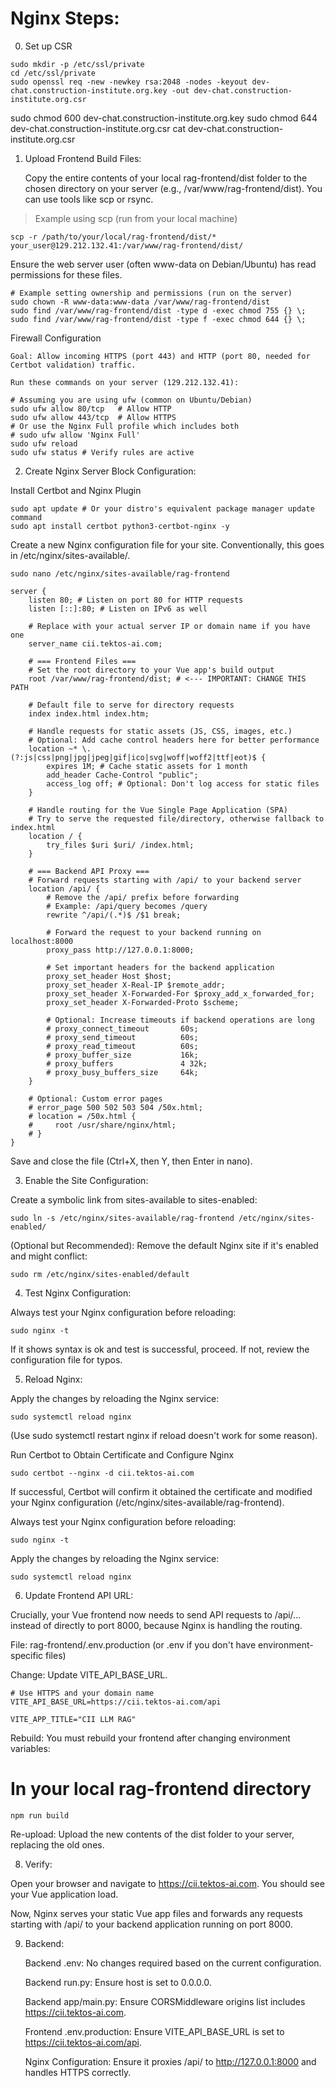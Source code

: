 # Nginx Steps:

0. Set up CSR
```
sudo mkdir -p /etc/ssl/private
cd /etc/ssl/private
sudo openssl req -new -newkey rsa:2048 -nodes -keyout dev-chat.construction-institute.org.key -out dev-chat.construction-institute.org.csr
```

sudo chmod 600 dev-chat.construction-institute.org.key
sudo chmod 644 dev-chat.construction-institute.org.csr
cat dev-chat.construction-institute.org.csr

1. Upload Frontend Build Files:

    Copy the entire contents of your local rag-frontend/dist folder to the chosen directory on your server (e.g., /var/www/rag-frontend/dist). You can use tools like scp or rsync.

          
> Example using scp (run from your local machine)

`scp -r /path/to/your/local/rag-frontend/dist/* your_user@129.212.132.41:/var/www/rag-frontend/dist/`

Ensure the web server user (often www-data on Debian/Ubuntu) has read permissions for these files.

```
# Example setting ownership and permissions (run on the server)
sudo chown -R www-data:www-data /var/www/rag-frontend/dist
sudo find /var/www/rag-frontend/dist -type d -exec chmod 755 {} \;
sudo find /var/www/rag-frontend/dist -type f -exec chmod 644 {} \;
```

Firewall Configuration

    Goal: Allow incoming HTTPS (port 443) and HTTP (port 80, needed for Certbot validation) traffic.

    Run these commands on your server (129.212.132.41):


```  
# Assuming you are using ufw (common on Ubuntu/Debian)
sudo ufw allow 80/tcp   # Allow HTTP
sudo ufw allow 443/tcp  # Allow HTTPS
# Or use the Nginx Full profile which includes both
# sudo ufw allow 'Nginx Full'
sudo ufw reload
sudo ufw status # Verify rules are active
```
        
    
2. Create Nginx Server Block Configuration:


Install Certbot and Nginx Plugin

```
sudo apt update # Or your distro's equivalent package manager update command
sudo apt install certbot python3-certbot-nginx -y
```   

Create a new Nginx configuration file for your site. Conventionally, this goes in /etc/nginx/sites-available/.

`sudo nano /etc/nginx/sites-available/rag-frontend`

```      
server {
    listen 80; # Listen on port 80 for HTTP requests
    listen [::]:80; # Listen on IPv6 as well

    # Replace with your actual server IP or domain name if you have one
    server_name cii.tektos-ai.com;

    # === Frontend Files ===
    # Set the root directory to your Vue app's build output
    root /var/www/rag-frontend/dist; # <--- IMPORTANT: CHANGE THIS PATH

    # Default file to serve for directory requests
    index index.html index.htm;

    # Handle requests for static assets (JS, CSS, images, etc.)
    # Optional: Add cache control headers here for better performance
    location ~* \.(?:js|css|png|jpg|jpeg|gif|ico|svg|woff|woff2|ttf|eot)$ {
        expires 1M; # Cache static assets for 1 month
        add_header Cache-Control "public";
        access_log off; # Optional: Don't log access for static files
    }

    # Handle routing for the Vue Single Page Application (SPA)
    # Try to serve the requested file/directory, otherwise fallback to index.html
    location / {
        try_files $uri $uri/ /index.html;
    }

    # === Backend API Proxy ===
    # Forward requests starting with /api/ to your backend server
    location /api/ {
        # Remove the /api/ prefix before forwarding
        # Example: /api/query becomes /query
        rewrite ^/api/(.*)$ /$1 break;

        # Forward the request to your backend running on localhost:8000
        proxy_pass http://127.0.0.1:8000;

        # Set important headers for the backend application
        proxy_set_header Host $host;
        proxy_set_header X-Real-IP $remote_addr;
        proxy_set_header X-Forwarded-For $proxy_add_x_forwarded_for;
        proxy_set_header X-Forwarded-Proto $scheme;

        # Optional: Increase timeouts if backend operations are long
        # proxy_connect_timeout       60s;
        # proxy_send_timeout          60s;
        # proxy_read_timeout          60s;
        # proxy_buffer_size           16k;
        # proxy_buffers               4 32k;
        # proxy_busy_buffers_size     64k;
    }

    # Optional: Custom error pages
    # error_page 500 502 503 504 /50x.html;
    # location = /50x.html {
    #     root /usr/share/nginx/html;
    # }
}
```

Save and close the file (Ctrl+X, then Y, then Enter in nano).

3. Enable the Site Configuration:

Create a symbolic link from sites-available to sites-enabled:

          
`sudo ln -s /etc/nginx/sites-available/rag-frontend /etc/nginx/sites-enabled/`


(Optional but Recommended): Remove the default Nginx site if it's enabled and might conflict:
      
`sudo rm /etc/nginx/sites-enabled/default`


4. Test Nginx Configuration:

Always test your Nginx configuration before reloading:
          
`sudo nginx -t`

If it shows syntax is ok and test is successful, proceed. If not, review the configuration file for typos.

5. Reload Nginx:

Apply the changes by reloading the Nginx service:

`sudo systemctl reload nginx`

(Use sudo systemctl restart nginx if reload doesn't work for some reason).

Run Certbot to Obtain Certificate and Configure Nginx
          
`sudo certbot --nginx -d cii.tektos-ai.com`


If successful, Certbot will confirm it obtained the certificate and modified your Nginx configuration (/etc/nginx/sites-available/rag-frontend).

Always test your Nginx configuration before reloading:
          
`sudo nginx -t`

Apply the changes by reloading the Nginx service:

`sudo systemctl reload nginx`




6. Update Frontend API URL:

Crucially, your Vue frontend now needs to send API requests to /api/... instead of directly to port 8000, because Nginx is handling the routing.

File: rag-frontend/.env.production (or .env if you don't have environment-specific files)

Change: Update VITE_API_BASE_URL.

```          
# Use HTTPS and your domain name
VITE_API_BASE_URL=https://cii.tektos-ai.com/api

VITE_APP_TITLE="CII LLM RAG"
```

Rebuild: You must rebuild your frontend after changing environment variables:

      
# In your local rag-frontend directory

`npm run build`
 
Re-upload: Upload the new contents of the dist folder to your server, replacing the old ones.
        

8. Verify:

Open your browser and navigate to https://cii.tektos-ai.com. You should see your Vue application load.

Now, Nginx serves your static Vue app files and forwards any requests starting with /api/ to your backend application running on port 8000.

9. Backend:

    Backend .env: No changes required based on the current configuration.

    Backend run.py: Ensure host is set to 0.0.0.0.

    Backend app/main.py: Ensure CORSMiddleware origins list includes https://cii.tektos-ai.com. 

    Frontend .env.production: Ensure VITE_API_BASE_URL is set to https://cii.tektos-ai.com/api. 

    Nginx Configuration: Ensure it proxies /api/ to http://127.0.0.1:8000 and handles HTTPS correctly.